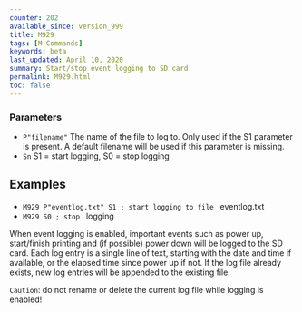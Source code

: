 ```yaml
---
counter: 202
available_since: version_999
title: M929
tags: [M-Commands] 
keywords: beta 
last_updated: April 10, 2020 
summary: Start/stop event logging to SD card 
permalink: M929.html
toc: false 
---
```



### Parameters

* `P"filename"` The name of the file to log to. Only used if the S1 parameter is present. A default filename will be used if this parameter is missing.
* `Sn` S1 = start logging, S0 = stop logging

## Examples

* ` M929 P"eventlog.txt" S1 ; start logging to file  ` eventlog.txt
* ` M929 S0 ; stop  ` logging

When event logging is enabled, important events such as power up, start/finish printing and (if possible) power down will be logged to the SD card. Each log entry is a single line of text, starting with the date and time if available, or the elapsed time since power up if not. If the log file already exists, new log entries will be appended to the existing file.

`Caution`: do not rename or delete the current log file while logging is enabled!

